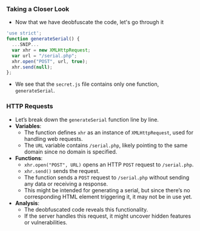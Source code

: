### Taking a Closer Look
- Now that we have deobfuscate the code, let's go through it
```javascript
'use strict';
function generateSerial() {
  ...SNIP...
  var xhr = new XMLHttpRequest;
  var url = "/serial.php";
  xhr.open("POST", url, true);
  xhr.send(null);
};
```
- We see that the `secret.js` file contains only one function, `generateSerial`.


### HTTP Requests
- Let’s break down the `generateSerial` function line by line.
- **Variables**:
    - The function defines `xhr` as an instance of `XMLHttpRequest`, used for handling web requests.
    - The `URL` variable contains `/serial.php`, likely pointing to the same domain since no domain is specified.
- **Functions**:
    - `xhr.open("POST", URL)` opens an HTTP `POST` request to `/serial.php`.
    - `xhr.send()` sends the request.
    - The function sends a `POST` request to `/serial.php` without sending any data or receiving a response.
    - This might be intended for generating a serial, but since there’s no corresponding HTML element triggering it, it may not be in use yet.
- **Analysis**:
    - The deobfuscated code reveals this functionality.
    - If the server handles this request, it might uncover hidden features or vulnerabilities.